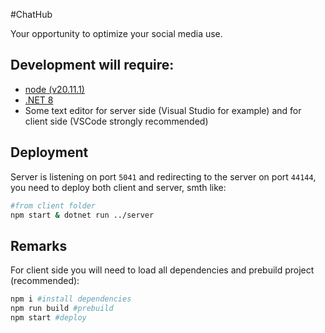#ChatHub

Your opportunity to optimize your social media use.

## Development will require:

- [node (v20.11.1)](https://nodejs.org/en/download)
- [.NET 8](https://dotnet.microsoft.com/en-us/download/dotnet/8.0)
- Some text editor for server side (Visual Studio for example) and for client side (VSCode strongly recommended)

## Deployment

Server is listening on port `5041` and redirecting to the server on port `44144`, you need to deploy both client and server, smth like:

```bash
#from client folder
npm start & dotnet run ../server
```


## Remarks

For client side you will need to load all dependencies and prebuild project (recommended):
```bash
npm i #install dependencies
npm run build #prebuild
npm start #deploy
```  
